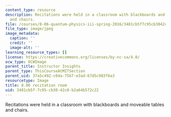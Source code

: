 ```yaml
---
content_type: resource
description: Recitations were held in a classroom with blackboards and  moveable tables
  and chairs.
file: /courses/8-06-quantum-physics-iii-spring-2016/3481cb5f7c95cb3042c0b2a64b572c22_8.06_2.jpg
file_type: image/jpeg
image_metadata:
  caption: ''
  credit: ''
  image-alt: ''
learning_resource_types: []
license: https://creativecommons.org/licenses/by-nc-sa/4.0/
ocw_type: OCWImage
parent_title: Instructor Insights
parent_type: ThisCourseAtMITSection
parent_uid: 37a5c492-c04a-75b7-e3ad-67d5c983f6a3
resourcetype: Image
title: 8.06 recitation room
uid: 3481cb5f-7c95-cb30-42c0-b2a64b572c22
---
```

Recitations were held in a classroom with blackboards and  moveable tables and chairs.